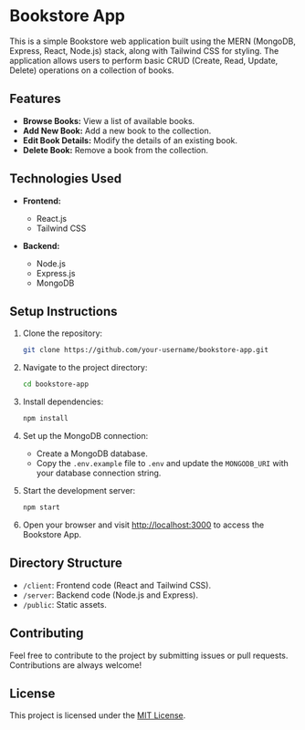 # Bookstore App

This is a simple Bookstore web application built using the MERN (MongoDB, Express, React, Node.js) stack, along with Tailwind CSS for styling. The application allows users to perform basic CRUD (Create, Read, Update, Delete) operations on a collection of books.

## Features

- **Browse Books:** View a list of available books.
- **Add New Book:** Add a new book to the collection.
- **Edit Book Details:** Modify the details of an existing book.
- **Delete Book:** Remove a book from the collection.

## Technologies Used

- **Frontend:**
  - React.js
  - Tailwind CSS

- **Backend:**
  - Node.js
  - Express.js
  - MongoDB

## Setup Instructions

1. Clone the repository:

   ```bash
   git clone https://github.com/your-username/bookstore-app.git
   ```

2. Navigate to the project directory:

   ```bash
   cd bookstore-app
   ```

3. Install dependencies:

   ```bash
   npm install
   ```

4. Set up the MongoDB connection:
   - Create a MongoDB database.
   - Copy the `.env.example` file to `.env` and update the `MONGODB_URI` with your database connection string.

5. Start the development server:

   ```bash
   npm start
   ```

6. Open your browser and visit [http://localhost:3000](http://localhost:3000) to access the Bookstore App.

## Directory Structure

- `/client`: Frontend code (React and Tailwind CSS).
- `/server`: Backend code (Node.js and Express).
- `/public`: Static assets.

## Contributing

Feel free to contribute to the project by submitting issues or pull requests. Contributions are always welcome!

## License

This project is licensed under the [MIT License](LICENSE).
